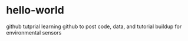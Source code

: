 # hello-world
github tutprial
learning github to post code, data, and tutorial buildup for environmental sensors
